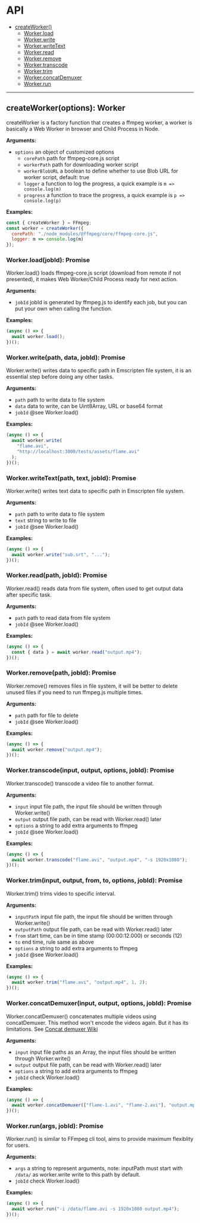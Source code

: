# API

- [createWorker()](#create-worker)
  - [Worker.load](#worker-load)
  - [Worker.write](#worker-write)
  - [Worker.writeText](#worker-writeText)
  - [Worker.read](#worker-read)
  - [Worker.remove](#worker-remove)
  - [Worker.transcode](#worker-transcode)
  - [Worker.trim](#worker-trim)
  - [Worker.concatDemuxer](#worker-concatDemuxer)
  - [Worker.run](#worker-run)

---

<a name="create-worker"></a>

## createWorker(options): Worker

createWorker is a factory function that creates a ffmpeg worker, a worker is basically a Web Worker in browser and Child Process in Node.

**Arguments:**

- `options` an object of customized options
  - `corePath` path for ffmpeg-core.js script
  - `workerPath` path for downloading worker script
  - `workerBlobURL` a boolean to define whether to use Blob URL for worker script, default: true
  - `logger` a function to log the progress, a quick example is `m => console.log(m)`
  - `progress` a function to trace the progress, a quick example is `p => console.log(p)`

**Examples:**

```javascript
const { createWorker } = FFmpeg;
const worker = createWorker({
  corePath: "./node_modules/@ffmpeg/core/ffmpeg-core.js",
  logger: m => console.log(m)
});
```

<a name="worker-load"></a>

### Worker.load(jobId): Promise

Worker.load() loads ffmpeg-core.js script (download from remote if not presented), it makes Web Worker/Child Process ready for next action.

**Arguments:**

- `jobId` jobId is generated by ffmpeg.js to identify each job, but you can put your own when calling the function.

**Examples:**

```javascript
(async () => {
  await worker.load();
})();
```

<a name="worker-write"></a>

### Worker.write(path, data, jobId): Promise

Worker.write() writes data to specific path in Emscripten file system, it is an essential step before doing any other tasks.

**Arguments:**

- `path` path to write data to file system
- `data` data to write, can be Uint8Array, URL or base64 format
- `jobId` @see Worker.load()

**Examples:**

```javascript
(async () => {
  await worker.write(
    "flame.avi",
    "http://localhost:3000/tests/assets/flame.avi"
  );
})();
```

<a name="worker-writeText"></a>

### Worker.writeText(path, text, jobId): Promise

Worker.write() writes text data to specific path in Emscripten file system.

**Arguments:**

- `path` path to write data to file system
- `text` string to write to file
- `jobId` @see Worker.load()

**Examples:**

```javascript
(async () => {
  await worker.write("sub.srt", "...");
})();
```

<a name="worker-read"></a>

### Worker.read(path, jobId): Promise

Worker.read() reads data from file system, often used to get output data after specific task.

**Arguments:**

- `path` path to read data from file system
- `jobId` @see Worker.load()

**Examples:**

```javascript
(async () => {
  const { data } = await worker.read("output.mp4");
})();
```

<a name="worker-remove"></a>

### Worker.remove(path, jobId): Promise

Worker.remove() removes files in file system, it will be better to delete unused files if you need to run ffmpeg.js multiple times.

**Arguments:**

- `path` path for file to delete
- `jobId` @see Worker.load()

**Examples:**

```javascript
(async () => {
  await worker.remove("output.mp4");
})();
```

<a name="worker-transcode"></a>

### Worker.transcode(input, output, options, jobId): Promise

Worker.transcode() transcode a video file to another format.

**Arguments:**

- `input` input file path, the input file should be written through Worker.write()
- `output` output file path, can be read with Worker.read() later
- `options` a string to add extra arguments to ffmpeg
- `jobId` @see Worker.load()

**Examples:**

```javascript
(async () => {
  await worker.transcode("flame.avi", "output.mp4", "-s 1920x1080");
})();
```

<a name="worker-trim"></a>

### Worker.trim(input, output, from, to, options, jobId): Promise

Worker.trim() trims video to specific interval.

**Arguments:**

- `inputPath` input file path, the input file should be written through Worker.write()
- `outputPath` output file path, can be read with Worker.read() later
- `from` start time, can be in time stamp (00:00:12.000) or seconds (12)
- `to` end time, rule same as above
- `options` a string to add extra arguments to ffmpeg
- `jobId` @see Worker.load()

**Examples:**

```javascript
(async () => {
  await worker.trim("flame.avi", "output.mp4", 1, 2);
})();
```

<a name="worker-concatDemuxer"></a>

### Worker.concatDemuxer(input, output, options, jobId): Promise

Worker.concatDemuxer() concatenates multiple videos using concatDemuxer. This method won't encode the videos again. But it has its limitations. See [Concat demuxer Wiki](https://trac.ffmpeg.org/wiki/Concatenate)

**Arguments:**

- `input` input file paths as an Array, the input files should be written through Worker.write()
- `output` output file path, can be read with Worker.read() later
- `options` a string to add extra arguments to ffmpeg
- `jobId` check Worker.load()

**Examples:**

```javascript
(async () => {
  await worker.concatDemuxer(["flame-1.avi", "flame-2.avi"], "output.mp4");
})();
```

<a name="worker-run"></a>

### Worker.run(args, jobId): Promise

Worker.run() is similar to FFmpeg cli tool, aims to provide maximum flexiblity for users.

**Arguments:**

- `args` a string to represent arguments, note: inputPath must start with `/data/` as worker.write write to this path by default.
- `jobId` check Worker.load()

**Examples:**

```javascript
(async () => {
  await worker.run("-i /data/flame.avi -s 1920x1080 output.mp4");
})();
```
